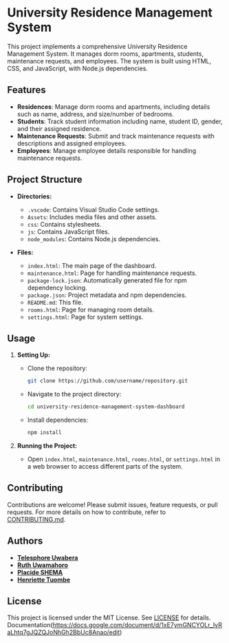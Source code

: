 # University Residence Management System

This project implements a comprehensive University Residence Management System. It manages dorm rooms, apartments, students, maintenance requests, and employees. The system is built using HTML, CSS, and JavaScript, with Node.js dependencies.

## Features

- **Residences**: Manage dorm rooms and apartments, including details such as name, address, and size/number of bedrooms.
- **Students**: Track student information including name, student ID, gender, and their assigned residence.
- **Maintenance Requests**: Submit and track maintenance requests with descriptions and assigned employees.
- **Employees**: Manage employee details responsible for handling maintenance requests.

## Project Structure

- **Directories:**
  - `.vscode`: Contains Visual Studio Code settings.
  - `Assets`: Includes media files and other assets.
  - `css`: Contains stylesheets.
  - `js`: Contains JavaScript files.
  - `node_modules`: Contains Node.js dependencies.

- **Files:**
  - `index.html`: The main page of the dashboard.
  - `maintenance.html`: Page for handling maintenance requests.
  - `package-lock.json`: Automatically generated file for npm dependency locking.
  - `package.json`: Project metadata and npm dependencies.
  - `README.md`: This file.
  - `rooms.html`: Page for managing room details.
  - `settings.html`: Page for system settings.

## Usage

1. **Setting Up:**
   - Clone the repository:
     ```bash
     git clone https://github.com/username/repository.git
     ```
   - Navigate to the project directory:
     ```bash
     cd university-residence-management-system-dashboard
     ```
   - Install dependencies:
     ```bash
     npm install
     ```

2. **Running the Project:**
   - Open `index.html`, `maintenance.html`, `rooms.html`, or `settings.html` in a web browser to access different parts of the system.

## Contributing

Contributions are welcome! Please submit issues, feature requests, or pull requests. For more details on how to contribute, refer to [CONTRIBUTING.md](CONTRIBUTING.md).

## Authors

- **[Telesphore Uwabera](https://github.com/TelesphoreUwabera)**
- **[Ruth Uwamahoro](https://github.com/Ruthuwamahoro)**
- **[Placide SHEMA](https://github.com/PSHEMA)**
- **[Henriette Tuombe](https://github.com/henriettetuombe)**

## License

This project is licensed under the MIT License. See [LICENSE](LICENSE) for details.
Documentation(https://docs.google.com/document/d/1xE7ymGNCYOLr_IvRaLhtq7gJQZQJoNhGh2BbUc8Anao/edit)
